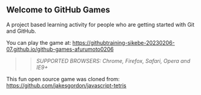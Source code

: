## Welcome to GitHub Games

A project based learning activity for people who are getting started with Git and GitHub.

You can play the game at: https://githubtraining-sikebe-20230206-07.github.io/github-games-afurumoto0206

>> _*SUPPORTED BROWSERS*: Chrome, Firefox, Safari, Opera and IE9+_

This fun open source game was cloned from: https://github.com/jakesgordon/javascript-tetris
